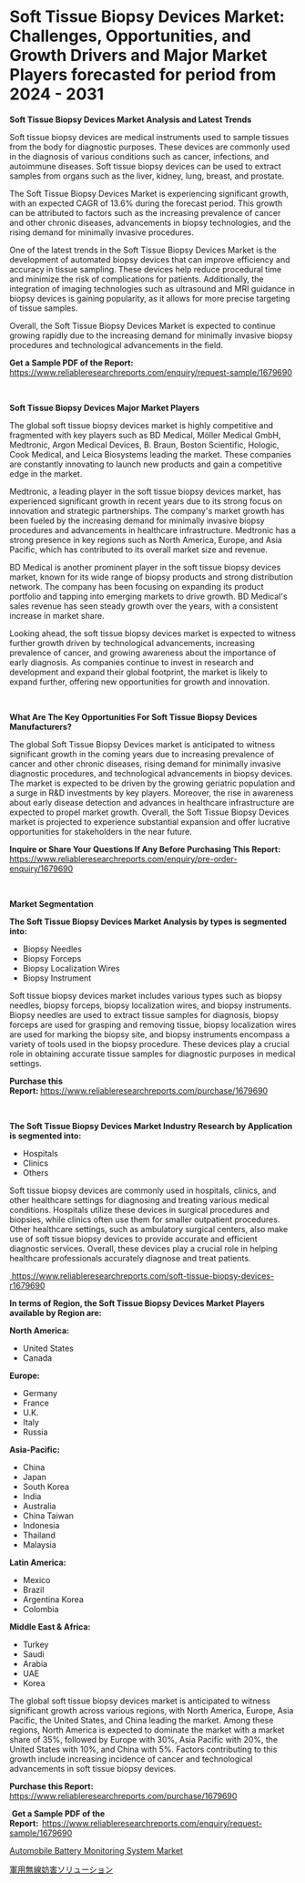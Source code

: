 <p><h1>Soft Tissue Biopsy Devices Market: Challenges, Opportunities, and Growth Drivers and Major Market Players forecasted for period from 2024 - 2031</h1></p><p><strong>Soft Tissue Biopsy Devices Market Analysis and Latest Trends</strong></p>
<p><p>Soft tissue biopsy devices are medical instruments used to sample tissues from the body for diagnostic purposes. These devices are commonly used in the diagnosis of various conditions such as cancer, infections, and autoimmune diseases. Soft tissue biopsy devices can be used to extract samples from organs such as the liver, kidney, lung, breast, and prostate.</p><p>The Soft Tissue Biopsy Devices Market is experiencing significant growth, with an expected CAGR of 13.6% during the forecast period. This growth can be attributed to factors such as the increasing prevalence of cancer and other chronic diseases, advancements in biopsy technologies, and the rising demand for minimally invasive procedures.</p><p>One of the latest trends in the Soft Tissue Biopsy Devices Market is the development of automated biopsy devices that can improve efficiency and accuracy in tissue sampling. These devices help reduce procedural time and minimize the risk of complications for patients. Additionally, the integration of imaging technologies such as ultrasound and MRI guidance in biopsy devices is gaining popularity, as it allows for more precise targeting of tissue samples.</p><p>Overall, the Soft Tissue Biopsy Devices Market is expected to continue growing rapidly due to the increasing demand for minimally invasive biopsy procedures and technological advancements in the field.</p></p>
<p><strong>Get a Sample PDF of the Report:&nbsp;</strong> <a href="https://www.reliableresearchreports.com/enquiry/request-sample/1679690">https://www.reliableresearchreports.com/enquiry/request-sample/1679690</a></p>
<p>&nbsp;</p>
<p><strong>Soft Tissue Biopsy Devices Major Market Players</strong></p>
<p><p>The global soft tissue biopsy devices market is highly competitive and fragmented with key players such as BD Medical, Möller Medical GmbH, Medtronic, Argon Medical Devices, B. Braun, Boston Scientific, Hologic, Cook Medical, and Leica Biosystems leading the market. These companies are constantly innovating to launch new products and gain a competitive edge in the market.</p><p>Medtronic, a leading player in the soft tissue biopsy devices market, has experienced significant growth in recent years due to its strong focus on innovation and strategic partnerships. The company's market growth has been fueled by the increasing demand for minimally invasive biopsy procedures and advancements in healthcare infrastructure. Medtronic has a strong presence in key regions such as North America, Europe, and Asia Pacific, which has contributed to its overall market size and revenue.</p><p>BD Medical is another prominent player in the soft tissue biopsy devices market, known for its wide range of biopsy products and strong distribution network. The company has been focusing on expanding its product portfolio and tapping into emerging markets to drive growth. BD Medical's sales revenue has seen steady growth over the years, with a consistent increase in market share.</p><p>Looking ahead, the soft tissue biopsy devices market is expected to witness further growth driven by technological advancements, increasing prevalence of cancer, and growing awareness about the importance of early diagnosis. As companies continue to invest in research and development and expand their global footprint, the market is likely to expand further, offering new opportunities for growth and innovation.</p></p>
<p>&nbsp;</p>
<p><strong>What Are The Key Opportunities For Soft Tissue Biopsy Devices Manufacturers?</strong></p>
<p><p>The global Soft Tissue Biopsy Devices market is anticipated to witness significant growth in the coming years due to increasing prevalence of cancer and other chronic diseases, rising demand for minimally invasive diagnostic procedures, and technological advancements in biopsy devices. The market is expected to be driven by the growing geriatric population and a surge in R&D investments by key players. Moreover, the rise in awareness about early disease detection and advances in healthcare infrastructure are expected to propel market growth. Overall, the Soft Tissue Biopsy Devices market is projected to experience substantial expansion and offer lucrative opportunities for stakeholders in the near future.</p></p>
<p><strong>Inquire or Share Your Questions If Any Before Purchasing This Report:</strong> <a href="https://www.reliableresearchreports.com/enquiry/pre-order-enquiry/1679690">https://www.reliableresearchreports.com/enquiry/pre-order-enquiry/1679690</a></p>
<p>&nbsp;</p>
<p><strong>Market Segmentation</strong></p>
<p><strong>The Soft Tissue Biopsy Devices Market Analysis by types is segmented into:</strong></p>
<p><ul><li>Biopsy Needles</li><li>Biopsy Forceps</li><li>Biopsy Localization Wires</li><li>Biopsy Instrument</li></ul></p>
<p><p>Soft tissue biopsy devices market includes various types such as biopsy needles, biopsy forceps, biopsy localization wires, and biopsy instruments. Biopsy needles are used to extract tissue samples for diagnosis, biopsy forceps are used for grasping and removing tissue, biopsy localization wires are used for marking the biopsy site, and biopsy instruments encompass a variety of tools used in the biopsy procedure. These devices play a crucial role in obtaining accurate tissue samples for diagnostic purposes in medical settings.</p></p>
<p><strong>Purchase this Report:&nbsp;</strong><a href="https://www.reliableresearchreports.com/purchase/1679690">https://www.reliableresearchreports.com/purchase/1679690</a></p>
<p>&nbsp;</p>
<p><strong>The Soft Tissue Biopsy Devices Market Industry Research by Application is segmented into:</strong></p>
<p><ul><li>Hospitals</li><li>Clinics</li><li>Others</li></ul></p>
<p><p>Soft tissue biopsy devices are commonly used in hospitals, clinics, and other healthcare settings for diagnosing and treating various medical conditions. Hospitals utilize these devices in surgical procedures and biopsies, while clinics often use them for smaller outpatient procedures. Other healthcare settings, such as ambulatory surgical centers, also make use of soft tissue biopsy devices to provide accurate and efficient diagnostic services. Overall, these devices play a crucial role in helping healthcare professionals accurately diagnose and treat patients.</p></p>
<p><a href="https://www.reliableresearchreports.com/soft-tissue-biopsy-devices-r1679690">&nbsp;https://www.reliableresearchreports.com/soft-tissue-biopsy-devices-r1679690</a></p>
<p><strong>In terms of Region, the Soft Tissue Biopsy Devices Market Players available by Region are:</strong></p>
<p>
    <p> <strong> North America: </strong>
        <ul>
            <li>United States</li>
            <li>Canada</li>
        </ul>
        </p> 
    <p> <strong> Europe: </strong>
        <ul>
            <li>Germany</li>
            <li>France</li>
            <li>U.K.</li>
            <li>Italy</li>
            <li>Russia</li>
        </ul>
        </p> 
    <p> <strong> Asia-Pacific: </strong>
        <ul>
            <li>China</li>
            <li>Japan</li>
            <li>South Korea</li>
            <li>India</li>
            <li>Australia</li>
            <li>China Taiwan</li>
            <li>Indonesia</li>
            <li>Thailand</li>
            <li>Malaysia</li>
        </ul>
        </p> 
    <p> <strong> Latin America: </strong>
        <ul>
            <li>Mexico</li>
            <li>Brazil</li>
            <li>Argentina Korea</li>
            <li>Colombia</li>
        </ul>
        </p> 
    <p> <strong> Middle East & Africa: </strong>
        <ul>
            <li>Turkey</li>
            <li>Saudi</li>
            <li>Arabia</li>
            <li>UAE</li>
            <li>Korea</li>
        </ul>
    </p>
    </p>
<p><p>The global soft tissue biopsy devices market is anticipated to witness significant growth across various regions, with North America, Europe, Asia Pacific, the United States, and China leading the market. Among these regions, North America is expected to dominate the market with a market share of 35%, followed by Europe with 30%, Asia Pacific with 20%, the United States with 10%, and China with 5%. Factors contributing to this growth include increasing incidence of cancer and technological advancements in soft tissue biopsy devices.</p></p>
<p><strong>Purchase this Report: </strong><a href="https://www.reliableresearchreports.com/purchase/1679690">https://www.reliableresearchreports.com/purchase/1679690</a></p>
<p>&nbsp;<strong>Get a Sample PDF of the Report:&nbsp;&nbsp;</strong><a href="https://www.reliableresearchreports.com/enquiry/request-sample/1679690">https://www.reliableresearchreports.com/enquiry/request-sample/1679690</a></p>
<p><strong></strong></p>
<p><p><a href="https://issuu.com/reportprime-2/docs/automobile-battery-monitoring-system-market-size-2">Automobile Battery Monitoring System Market</a></p><p><a href="https://github.com/DanykaKilback/Market-Research-Report-List-1/blob/main/1039451108115.md">軍用無線妨害ソリューション</a></p></p>